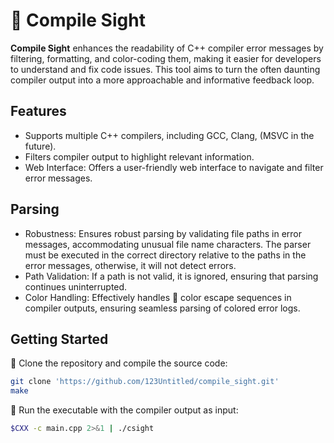 # 🔭 Compile Sight

**Compile Sight** enhances the readability of C++ compiler error messages by filtering, formatting, and color-coding them, making it easier for developers to understand and fix code issues. This tool aims to turn the often daunting compiler output into a more approachable and informative feedback loop.

## Features

- Supports multiple C++ compilers, including GCC, Clang, (MSVC in the future).
- Filters compiler output to highlight relevant information.
- Web Interface: Offers a user-friendly web interface to navigate and filter error messages.


## Parsing

- Robustness: Ensures robust parsing by validating file paths in error messages, accommodating unusual file name characters. The parser must be executed in the correct directory relative to the paths in the error messages, otherwise, it will not detect errors.
- Path Validation: If a path is not valid, it is ignored, ensuring that parsing continues uninterrupted.
- Color Handling: Effectively handles 🎨 color escape sequences in compiler outputs, ensuring seamless parsing of colored error logs.


## Getting Started

👷 Clone the repository and compile the source code:

```zsh
git clone 'https://github.com/123Untitled/compile_sight.git'
make
```

🚀 Run the executable with the compiler output as input:

```zsh
$CXX -c main.cpp 2>&1 | ./csight
```
```zsh


